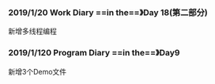 ### 2019/1/20	Work Diary ==in the==》Day 18(第二部分)

新增多线程编程

### 2019/1/120	Program Diary	==in the==》Day9

新增3个Demo文件

